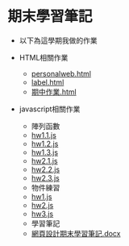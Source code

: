 # 期末學習筆記

* 以下為這學期我做的作業
 * HTML相關作業
   * [personalweb.html](personalweb.html)
   * [label.html](label.html)
   * [期中作業.html](期中作業.html)

* javascript相關作業
  * 陣列函數
   * [hw1.1.js](hw1.1.js)
   * [hw1.2.js](hw1.2.js)
   * [hw1.3.js](hw1.3.js)
   * [hw2.1.js](hw2.1.js)
   * [hw2.2.js](hw2.2.js)
   * [hw2.3.js](hw2.3.js)
  * 物件練習
   * [hw1.js](hw1.js)
   * [hw2.js](hw2.js)
   * [hw3.js](hw3.js)
  * 學習筆記
   * [網頁設計期末學習筆記.docx](網頁設計期末學習筆記.docx)
